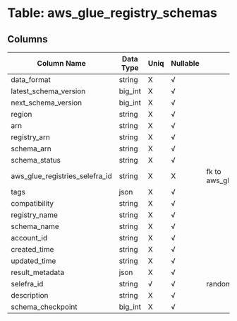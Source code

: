# Table: aws_glue_registry_schemas

## Columns 

|  Column Name   |  Data Type  | Uniq | Nullable | Description | 
|  ----  | ----  | ----  | ----  | ---- | 
| data_format | string | X | √ |  | 
| latest_schema_version | big_int | X | √ |  | 
| next_schema_version | big_int | X | √ |  | 
| region | string | X | √ |  | 
| arn | string | X | √ |  | 
| registry_arn | string | X | √ |  | 
| schema_arn | string | X | √ |  | 
| schema_status | string | X | √ |  | 
| aws_glue_registries_selefra_id | string | X | X | fk to aws_glue_registries.selefra_id | 
| tags | json | X | √ |  | 
| compatibility | string | X | √ |  | 
| registry_name | string | X | √ |  | 
| schema_name | string | X | √ |  | 
| account_id | string | X | √ |  | 
| created_time | string | X | √ |  | 
| updated_time | string | X | √ |  | 
| result_metadata | json | X | √ |  | 
| selefra_id | string | √ | √ | random id | 
| description | string | X | √ |  | 
| schema_checkpoint | big_int | X | √ |  | 


